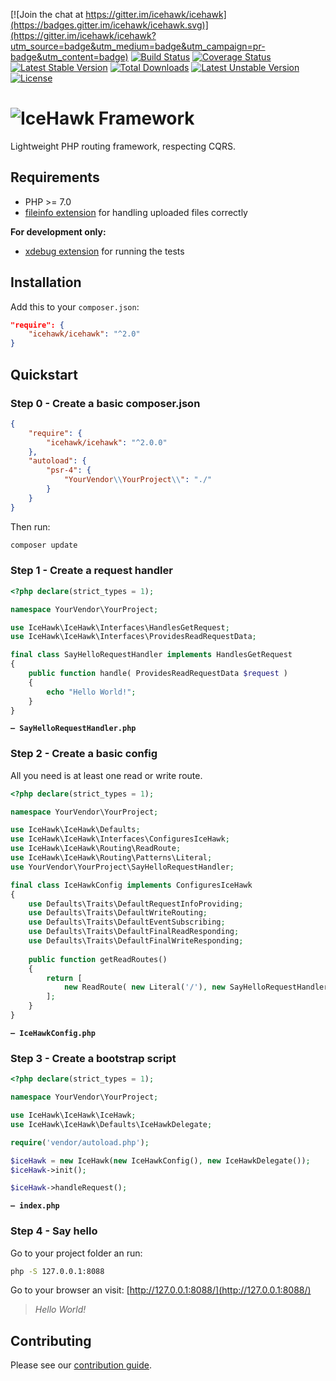 [![Join the chat at https://gitter.im/icehawk/icehawk](https://badges.gitter.im/icehawk/icehawk.svg)](https://gitter.im/icehawk/icehawk?utm_source=badge&utm_medium=badge&utm_campaign=pr-badge&utm_content=badge)
[![Build Status](https://travis-ci.org/icehawk/icehawk.svg?branch=master)](https://travis-ci.org/icehawk/icehawk)
[![Coverage Status](https://coveralls.io/repos/github/icehawk/icehawk/badge.svg?branch=master)](https://coveralls.io/github/icehawk/icehawk?branch=master)
[![Latest Stable Version](https://poser.pugx.org/icehawk/icehawk/v/stable)](https://packagist.org/packages/icehawk/icehawk) 
[![Total Downloads](https://poser.pugx.org/icehawk/icehawk/downloads)](https://packagist.org/packages/icehawk/icehawk) 
[![Latest Unstable Version](https://poser.pugx.org/icehawk/icehawk/v/unstable)](https://packagist.org/packages/icehawk/icehawk) 
[![License](https://poser.pugx.org/icehawk/icehawk/license)](https://packagist.org/packages/icehawk/icehawk)

# ![IceHawk Framework](https://icehawk.github.io/images/Logo-Flying-Tail-White.png)

Lightweight PHP routing framework, respecting CQRS. 

## Requirements

 * PHP >= 7.0
 * [fileinfo extension](https://pecl.php.net/package/Fileinfo) for handling uploaded files correctly

**For development only:**

 * [xdebug extension](https://pecl.php.net/package/Xdebug) for running the tests

## Installation

Add this to your `composer.json`:

```json
"require": {
    "icehawk/icehawk": "^2.0"
}
```
 
## Quickstart

### Step 0 - Create a basic composer.json

```json
{
    "require": {
        "icehawk/icehawk": "^2.0.0"
    },
    "autoload": {
        "psr-4": {
            "YourVendor\\YourProject\\": "./"
        }
    }
}
```

Then run:
 
```bash
composer update
```

### Step 1 - Create a request handler

```php
<?php declare(strict_types = 1);

namespace YourVendor\YourProject;

use IceHawk\IceHawk\Interfaces\HandlesGetRequest;
use IceHawk\IceHawk\Interfaces\ProvidesReadRequestData;

final class SayHelloRequestHandler implements HandlesGetRequest
{
	public function handle( ProvidesReadRequestData $request ) 
	{
		echo "Hello World!";   
	}	
}
```
**`— SayHelloRequestHandler.php`**

### Step 2 - Create a basic config
 
All you need is at least one read or write route.
 
```php
<?php declare(strict_types = 1);

namespace YourVendor\YourProject;

use IceHawk\IceHawk\Defaults;
use IceHawk\IceHawk\Interfaces\ConfiguresIceHawk;
use IceHawk\IceHawk\Routing\ReadRoute;
use IceHawk\IceHawk\Routing\Patterns\Literal;
use YourVendor\YourProject\SayHelloRequestHandler;

final class IceHawkConfig implements ConfiguresIceHawk
{
	use Defaults\Traits\DefaultRequestInfoProviding;
	use Defaults\Traits\DefaultWriteRouting;
	use Defaults\Traits\DefaultEventSubscribing;
	use Defaults\Traits\DefaultFinalReadResponding;
	use Defaults\Traits\DefaultFinalWriteResponding;
	
	public function getReadRoutes() 
	{
		return [
			new ReadRoute( new Literal('/'), new SayHelloRequestHandler() ),	
		];
	}
}
```
**`— IceHawkConfig.php`**
 
### Step 3 - Create a bootstrap script

```php
<?php declare(strict_types = 1);

namespace YourVendor\YourProject;

use IceHawk\IceHawk\IceHawk;
use IceHawk\IceHawk\Defaults\IceHawkDelegate;

require('vendor/autoload.php');

$iceHawk = new IceHawk(new IceHawkConfig(), new IceHawkDelegate());
$iceHawk->init();

$iceHawk->handleRequest();
```
**`— index.php`**
 
### Step 4 - Say hello

Go to your project folder an run:

```bash
php -S 127.0.0.1:8088
```

Go to your browser an visit: [http://127.0.0.1:8088/](http://127.0.0.1:8088/)

> _Hello World!_


## Contributing

Please see our [contribution guide](./CONTRIBUTING.md).
